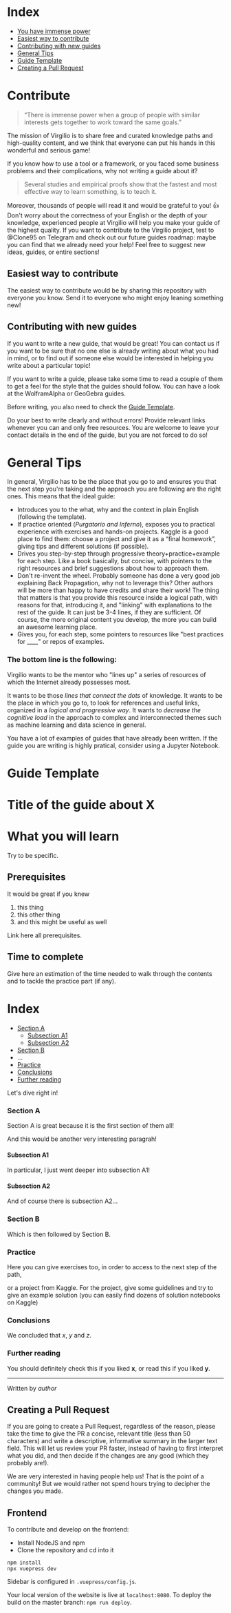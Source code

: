 # Index
 - [You have immense power](#Contribute)
 - [Easiest way to contribute](#Easiest-way-to-contribute)
 - [Contributing with new guides](#Contributing-with-new-guides)
 - [General Tips](#General-Tips)
 - [Guide Template](#Guide-Template)
 - [Creating a Pull Request](#Creating-a-Pull-Request)

 
# Contribute

> “There is immense power when a group of people with similar interests gets together to work toward the same goals.” 

The mission of Virgilio is to share free and curated knowledge paths and high-quality content, and we think that everyone can put his hands in this wonderful and serious game!

If you know how to use a tool or a framework, or you faced some business problems and their complications, why not writing a guide about it?
 
> Several studies and empirical proofs show that the fastest and most effective way to learn something, is to teach it.

Moreover, thousands of people will read it and would be grateful to you! 👍 
Don't worry about the correctness of your English or the depth of your knowledge, experienced people at Virgilio will help you make your guide of the highest quality.
If you want to contribute to the Virgilio project, test to @Clone95 on Telegram and check out our future guides roadmap: maybe you can find that we already need your help!
Feel free to suggest new ideas, guides, or entire sections! 


## Easiest way to contribute
The easiest way to contribute would be by sharing this repository with everyone you know. Send it to everyone who might enjoy leaning something new!

## Contributing with new guides
If you want to write a new guide, that would be great! You can contact us if you want to be sure that no one else is already writing about what you had in mind, or to find out if someone else would be interested in helping you write about a particular topic!

If you want to write a guide, please take some time to read a couple of them to get a feel for the style that the guides should follow. You can have a look at the WolframAlpha or GeoGebra guides.

Before writing, you also need to check the [Guide Template](#Guide-Template).

Do your best to write clearly and without errors! Provide relevant links whenever you can and only free resources. You are welcome to leave your contact details in the end of the guide, but you are not forced to do so!

# General Tips
In general, Virgilio has to be the place that you go to and ensures you that the next step you're taking and the approach you are following are the right ones. This means that the ideal guide:

- Introduces you to the what, why and the context in plain English (following the template).
- If practice oriented (_Purgatorio and Inferno_), exposes you to practical experience with exercises and hands-on projects. Kaggle is a good place to find them: choose a project and give it as a “final homework”, giving tips and different solutions (if possible).
- Drives you step-by-step through progressive theory+practice+example for each step. Like a book basically, but concise, with pointers to the right resources and brief suggestions about how to approach them.
- Don't re-invent the wheel. Probably someone has done a very good job explaining Back Propagation, why not to leverage this? Other authors will be more than happy to have credits and share their work!
The thing that matters is that you provide this resource inside a logical path, with reasons for that, introducing it, and "linking" with explanations to the rest of the guide. It can just be 3-4 lines, if they are sufficient. Of course, the more original content you develop, the more you can build an awesome learning place. 
- Gives you, for each step, some pointers to resources like "best practices for ____" or repos of examples.

### **The bottom line** is the following: 

Virgilio wants to be the mentor who "lines up" a series of resources of which the Internet already possesses most. 

It wants to be those _lines that connect the dots_ of knowledge.
It wants to be the place in which you go to, to look for references and useful links, organized in a _logical and progressive way_. 
It wants to _decrease the cognitive load_ in the approach to complex and interconnected themes such as machine learning and data science in general.


You have a lot of examples of guides that have already been written.
If the guide you are writing is highly pratical, consider using a Jupyter Notebook.

# Guide Template

# Title of the guide about X

# What you will learn 
Try to be specific.

## Prerequisites
It would be great if you knew
  1. this thing
  2. this other thing
  3. and this might be useful as well

Link here all prerequisites.

## Time to complete
Give here an estimation of the time needed to walk through the contents and to tackle the practice part (if any).

# Index
 - [Section A](#section-a)
   - [Subsection A1](#subsection-a1)
   - [Subsection A2](#subsection-a2)
 - [Section B](#section-b)
 - ...
 - [Practice](#Practice)
 - [Conclusions](#Conclusions)
 - [Further reading](#Further-reading)

Let's dive right in!
 
### Section A
Section A is great because it is the first section of them all!

And this would be another very interesting paragrah!
 
#### Subsection A1
In particular, I just went deeper into subsection A1!

#### Subsection A2
And of course there is subsection A2...

### Section B
Which is then followed by Section B.

### Practice 
Here you can give exercises too, in order to access to the next step of the path, 

or a project from Kaggle. For the project, give some guidelines and try to give an example solution (you can easily find dozens of solution notebooks on Kaggle)

### Conclusions
We concluded that _x_, _y_ and _z_.

### Further reading
You should definitely check this if you liked **x**, or read this if you liked **y**.

----
Written by _author_


## Creating a Pull Request
If you are going to create a Pull Request, regardless of the reason, please take the time to give the PR a concise, relevant title (less than 50 characters) and write a descriptive, informative summary in the larger text field. This will let us review your PR faster, instead of having to first interpret what you did, and then decide if the changes are any good (which they probably are!).

We are very interested in having people help us! That is the point of a community! But we would rather not spend hours trying to decipher the changes you made.

## Frontend

To contribute and develop on the frontend:

- Install NodeJS and npm
- Clone the repository and cd into it

```
npm install
npx vuepress dev
```

Sidebar is configured in `.vuepress/config.js`.

Your local version of the website is live at `localhost:8080`. To deploy the build on the master branch: `npm run deploy`.
